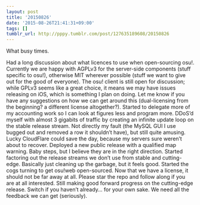 ```yaml
---
layout: post
title: '20150826'
date: '2015-08-26T21:41:31+09:00'
tags: []
tumblr_url: http://pppy.tumblr.com/post/127635189608/20150826
---
```

What busy times.

Had a long discussion about what licences to use when open-sourcing osu!. Currently we are happy with AGPLv3 for the server-side components (stuff specific to osu!), otherwise MIT wherever possible (stuff we want to give out for the good of everyone). The osu! client is still open for discussion; while GPLv3 seems like a great choice, it means we may have issues releasing on iOS, which is something I plan on doing. Let me know if you have any suggestions on how we can get around this (dual-licensing from the beginning? a different license altogether?).
Started to delegate more of my accounting work so I can look at figures less and program more.
DDoS’d myself with almost 3 gigabits of traffic by creating an infinite update loop on the stable release stream. Not directly my fault (the MySQL GUI I use bugged out and removed a row it shouldn’t have), but still quite amusing. Lucky CloudFlare could save the day, because my servers sure weren’t about to recover.
Deployed a new public release with a qualified map warning. Baby steps, but I believe they are in the right direction.
Started factoring out the release streams we don’t use from stable and cutting-edge. Basically just cleaning up the garbage, but it feels good.
Started the cogs turning to get osu!web open-sourced. Now that we have a license, it should not be far away at all. Please star the repo and follow along if you are at all interested.
Still making good forward progress on the cutting-edge release. Switch if you haven’t already… for your own sake. We need all the feedback we can get (seriously).
